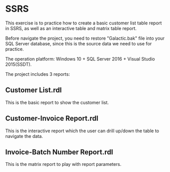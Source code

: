 # SSRS

This exercise is to practice how to create a basic customer list table report in SSRS, as well as an interactive table and matrix table report.

Before navigate the project, you need to restore "Galactic.bak" file into your SQL Server database, since this is the source data we need to use for practice.

The operation platform: Windows 10 + SQL Server 2016 + Visual Studio 2015(SSDT).

The project includes 3 reports:

## Customer List.rdl
This is the basic report to show the customer list.

## Customer-Invoice Report.rdl
This is the interactive report which the user can drill up/down the table to navigate the data.

## Invoice-Batch Number Report.rdl
This is the matrix report to play with report parameters.
